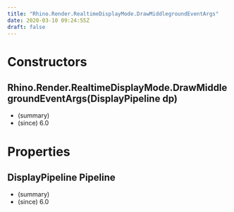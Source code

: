 ```yaml
---
title: "Rhino.Render.RealtimeDisplayMode.DrawMiddlegroundEventArgs"
date: 2020-03-10 09:24:55Z
draft: false
---
```


# Constructors
## Rhino.Render.RealtimeDisplayMode.DrawMiddlegroundEventArgs(DisplayPipeline dp)
- (summary) 
- (since) 6.0
# Properties
## DisplayPipeline Pipeline
- (summary) 
- (since) 6.0
